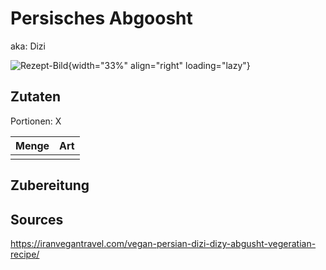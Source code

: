 # Persisches Abgoosht
aka: Dizi

![Rezept-Bild](https://image.flaticon.com/icons/png/512/1094/1094675.png){width="33%" align="right" loading="lazy"}

## Zutaten
Portionen: X

|	Menge 		|	Art						|
| ------------- | -------------------------	|
| 				|                     		|


## Zubereitung



## Sources
https://iranvegantravel.com/vegan-persian-dizi-dizy-abgusht-vegeratian-recipe/